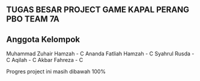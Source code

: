 ## TUGAS BESAR PROJECT GAME KAPAL PERANG PBO TEAM 7A

## Anggota Kelompok

Muhammad Zuhair Hamzah - C
Ananda Fatliah Hamzah - C 
Syahrul Rusda - C
Aqilah - C
Akbar Fahreza - C

Progres project ini masih dibawah 100%
